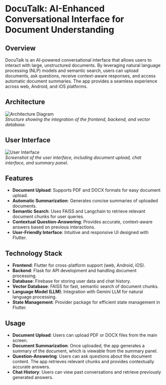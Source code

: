 # DocuTalk: AI-Enhanced Conversational Interface for Document Understanding

## Overview
DocuTalk is an AI-powered conversational interface that allows users to interact with large, unstructured documents. By leveraging natural language processing (NLP) models and semantic search, users can upload documents, ask questions, receive context-aware responses, and access automatic document summaries. The app provides a seamless experience across web, Android, and iOS platforms.

## Architecture
![Architecture Diagram](architectureimage.png)  
_Structure showing the integration of the frontend, backend, and vector database._

## User Interface
![User Interface](interfaceimage.png)  
_Screenshot of the user interface, including document upload, chat interface, and summary panel._

## Features
- **Document Upload**: Supports PDF and DOCX formats for easy document upload.
- **Automatic Summarization**: Generates concise summaries of uploaded documents.
- **Semantic Search**: Uses FAISS and Langchain to retrieve relevant document chunks for user queries.
- **Contextual Question-Answering**: Provides accurate, context-aware answers based on previous interactions.
- **User-Friendly Interface**: Intuitive and responsive UI designed with Flutter.

## Technology Stack
- **Frontend**: Flutter for cross-platform support (web, Android, iOS).
- **Backend**: Flask for API development and handling document processing.
- **Database**: Firebase for storing user data and chat history.
- **Vector Database**: FAISS for fast, semantic search of document chunks.
- **Language Model (LLM)**: Integration with Gemini LLM for natural language processing.
- **State Management**: Provider package for efficient state management in Flutter.
  
## Usage
- **Document Upload**: Users can upload PDF or DOCX files from the main screen.
- **Document Summarization**: Once uploaded, the app generates a summary of the document, which is viewable from the summary panel.
- **Question-Answering**: Users can ask questions about the document content. The app retrieves relevant chunks and provides contextually accurate answers.
- **Chat History**: Users can view past conversations and retrieve previously generated answers.
